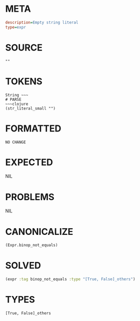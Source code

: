 # META
~~~ini
description=Empty string literal
type=expr
~~~
# SOURCE
~~~roc
""
~~~
# TOKENS
~~~text
String ~~~
# PARSE
~~~clojure
(str_literal_small "")
~~~
# FORMATTED
~~~roc
NO CHANGE
~~~
# EXPECTED
NIL
# PROBLEMS
NIL
# CANONICALIZE
~~~clojure
(Expr.binop_not_equals)
~~~
# SOLVED
~~~clojure
(expr :tag binop_not_equals :type "[True, False]_others")
~~~
# TYPES
~~~roc
[True, False]_others
~~~
